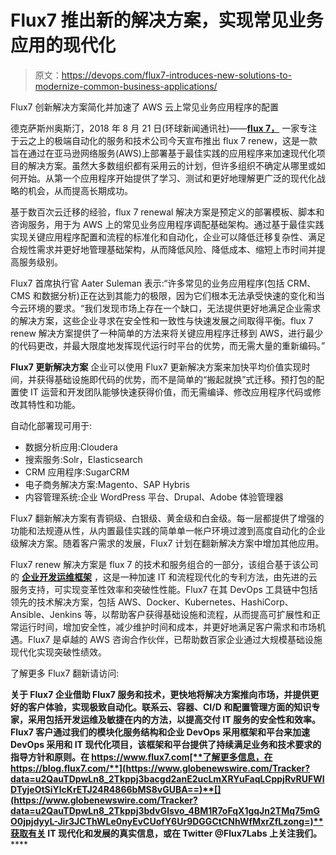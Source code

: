 # Flux7 推出新的解决方案，实现常见业务应用的现代化

> 原文：<https://devops.com/flux7-introduces-new-solutions-to-modernize-common-business-applications/>

Flux7 创新解决方案简化并加速了 AWS 云上常见业务应用程序的配置

德克萨斯州奥斯汀，2018 年 8 月 21 日(环球新闻通讯社)——[**flux 7**](https://www.globenewswire.com/Tracker?data=D3sb9t1wRL6bkOMezUdfBl7F2LDCCKJCpKUm5SBXFC19ePLQajmRE6UMS2i4pQ1z)[**，**](https://www.globenewswire.com/Tracker?data=Fq7p-ndGM0NIjm2CWrT_cyK_TyNlwutRuDZR6b4NdoQAFrrfJcRMPlHRqfuaHccb) 一家专注于云之上的极端自动化的服务和技术公司今天宣布推出 flux 7 renew，这是一款旨在通过在亚马逊网络服务(AWS)上部署基于最佳实践的应用程序来加速现代化项目的解决方案。虽然大多数组织都有采用云的计划，但许多组织不确定从哪里或如何开始。从第一个应用程序开始提供了学习、测试和更好地理解更广泛的现代化战略的机会，从而提高长期成功。

基于数百次云迁移的经验，flux 7 renewal 解决方案是预定义的部署模板、脚本和咨询服务，用于为 AWS 上的常见业务应用程序调配基础架构。通过基于最佳实践实现关键应用程序配置和流程的标准化和自动化，企业可以降低迁移复杂性、满足合规性需求并更好地管理基础架构，从而降低风险、降低成本、缩短上市时间并提高服务级别。

Flux7 首席执行官 Aater Suleman 表示:“许多常见的业务应用程序(包括 CRM、CMS 和数据分析)正在达到其能力的极限，因为它们根本无法承受快速的变化和当今云环境的要求。“我们发现市场上存在一个缺口，无法提供更好地满足企业需求的解决方案，这些企业寻求在安全性和一致性与快速发展之间取得平衡。flux 7 renew 解决方案提供了一种简单的方法来将关键应用程序迁移到 AWS，进行最少的代码更改，并最大限度地发挥现代运行时平台的优势，而无需大量的重新编码。”

**Flux7 更新解决方案**
企业可以使用 Flux7 更新解决方案来加快平均价值实现时间，并获得基础设施即代码的优势，而不是简单的“搬起就换”式迁移。预打包的配置使 IT 运营和开发团队能够快速获得价值，而无需编译、修改应用程序代码或修改其特性和功能。

自动化部署现可用于:

*   数据分析应用:Cloudera
*   搜索服务:Solr，Elasticsearch
*   CRM 应用程序:SugarCRM
*   电子商务解决方案:Magento、SAP Hybris
*   内容管理系统:企业 WordPress 平台、Drupal、Adobe 体验管理器

Flux7 翻新解决方案有青铜级、白银级、黄金级和白金级。每一层都提供了增强的功能和法规遵从性，从内置最佳实践的简单单一帐户环境过渡到高度自动化的企业级解决方案。随着客户需求的发展，Flux7 计划在翻新解决方案中增加其他应用。

Flux7 renew 解决方案是 flux 7 的技术和服务组合的一部分，该组合基于该公司的 [**企业开发运维框架**](https://www.globenewswire.com/Tracker?data=XZyfGdn8tjVauDZS-_eUdx720NV-iT_a-3S5rPsdtiWNybqq1Vv3rCZsJCFVCLgzALthnpaok0FqeEHxyZCLJYlVb4TcJwB9j2ozkvw_d2U7lOcqWvO89wMLhuH7x9FvYfTs8AP64rvrA5U1wjnaIg==) ，这是一种加速 IT 和流程现代化的专利方法，由先进的云服务支持，可实现变革性效率和突破性性能。Flux7 在其 DevOps 工具链中包括领先的技术解决方案，包括 AWS、Docker、Kubernetes、HashiCorp、Ansible、Jenkins 等，以帮助客户获得基础设施和流程，从而提高可扩展性和正常运行时间，增加安全性，减少维护时间和成本，并更好地满足客户需求和市场机遇。Flux7 是卓越的 AWS 咨询合作伙伴，已帮助数百家企业通过大规模基础设施现代化实现突破性绩效。

了解更多 Flux7 翻新请访问:[](https://www.globenewswire.com/Tracker?data=u2QauTDpwLn8_2Tkppj3bV0f0MPBOeQ5lZnwEr6E5PzXNN-lYnexiO_X376pEbps4xY8HnVaYPyHNe-xSolHFoP9WbpY8nH-EuYcCg80zhAQhZhPQUjvi_xwj-E_ru57)

****关于 Flux7**
企业借助 Flux7 服务和技术，更快地将解决方案推向市场，并提供更好的客户体验，实现极致自动化。联系云、容器、CI/D 和配置管理方面的知识专家，采用包括开发运维及敏捷在内的方法，以提高交付 IT 服务的安全性和效率。Flux7 客户通过我们的模块化服务结构和企业 DevOps 采用框架和平台来加速 DevOps 采用和 IT 现代化项目，该框架和平台提供了持续满足业务和技术要求的指导方针和原则。在 https://www.flux7.com[**了解更多信息，在 https://blog.flux7.com/**](https://www.globenewswire.com/Tracker?data=u2QauTDpwLn8_2Tkppj3bacgd2anE2ucLmXRYuFaqLCppjRvRUFWIDTyjeOtSiYlcKrETJ24R4866bMS8vGUBA==)**[](https://www.globenewswire.com/Tracker?data=u2QauTDpwLn8_2Tkppj3bdvGlsvo_4BM1R7oFqX1gqJn2TMq75mGO0jpjdyyL-Jir3JCThWLe0nyEvCUofY6Ur9DGGCtCNhWfMxrZfLzong=)**获取有关 IT 现代化和发展的真实信息，或在 Twitter @Flux7Labs 上关注我们。******
